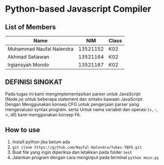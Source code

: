 # Python-based Javascript Compiler

## List of Members

| Name                            | NIM      | Class |
| ------------------------------- | -------- | ----- |
| Muhammad Naufal Nalendra        | 13521152 | K02   |
| Akhmad Setiawan                 | 13521164 | K02   |
| Irgiansyah Mondo                | 13521167 | K02   |

## DEFINISI SINGKAT
Pada tugas ini kami mengimplementasikan parser untuk JavaScript (Node.js) untuk beberapa statement dan sintaks bawaan JavaScript. Dengan Menggunakan konsep CFG untuk pengerjaan parser yang mengevaluasi syntax program. serta Untuk nama variabel dan operasi (+, -, >, dll) kami menggunakan konsep FA.


## How to use

1. Install python jika belum ada
2. `git clone https://github.com/Naufal-Nalendra/Tubes-TBFO.git`
3. Buat file yang ingin diperiksa dan letakkan pada folder `test`
4. Jalankan program dengan cara menginput pada terminal `python main.py`
